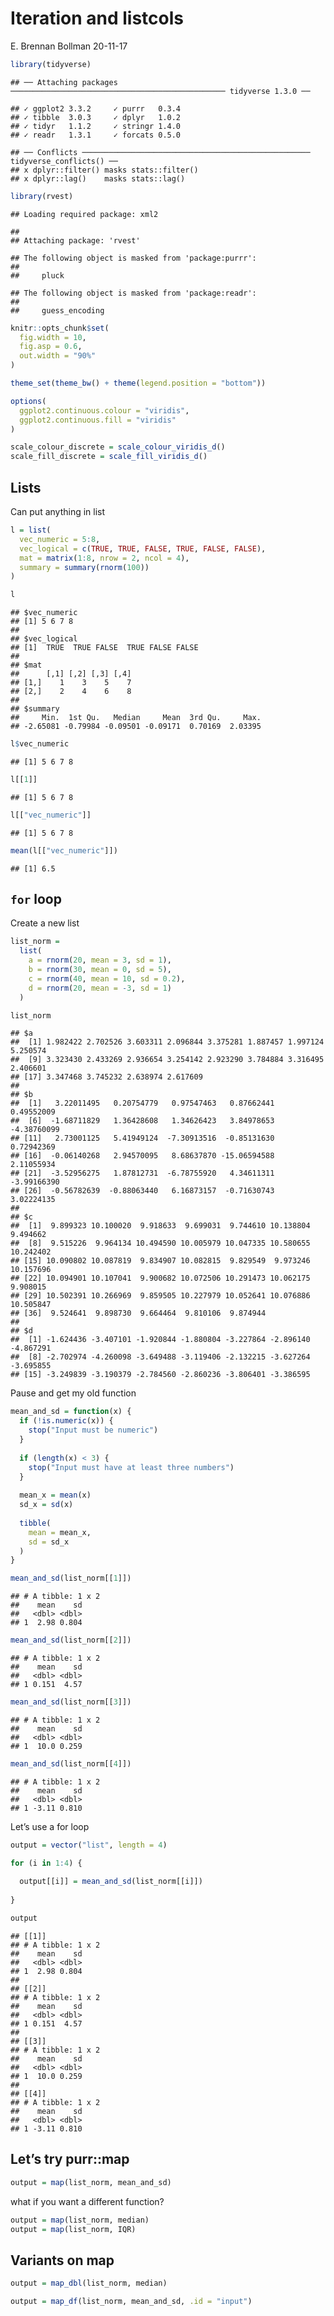Iteration and listcols
================
E. Brennan Bollman
20-11-17

``` r
library(tidyverse)
```

    ## ── Attaching packages ──────────────────────────────────────────────── tidyverse 1.3.0 ──

    ## ✓ ggplot2 3.3.2     ✓ purrr   0.3.4
    ## ✓ tibble  3.0.3     ✓ dplyr   1.0.2
    ## ✓ tidyr   1.1.2     ✓ stringr 1.4.0
    ## ✓ readr   1.3.1     ✓ forcats 0.5.0

    ## ── Conflicts ─────────────────────────────────────────────────── tidyverse_conflicts() ──
    ## x dplyr::filter() masks stats::filter()
    ## x dplyr::lag()    masks stats::lag()

``` r
library(rvest)
```

    ## Loading required package: xml2

    ## 
    ## Attaching package: 'rvest'

    ## The following object is masked from 'package:purrr':
    ## 
    ##     pluck

    ## The following object is masked from 'package:readr':
    ## 
    ##     guess_encoding

``` r
knitr::opts_chunk$set(
  fig.width = 10,
  fig.asp = 0.6,
  out.width = "90%"
)

theme_set(theme_bw() + theme(legend.position = "bottom")) 

options(
  ggplot2.continuous.colour = "viridis",
  ggplot2.continuous.fill = "viridis"
)

scale_colour_discrete = scale_colour_viridis_d()
scale_fill_discrete = scale_fill_viridis_d()
```

## Lists

Can put anything in list

``` r
l = list(
  vec_numeric = 5:8,
  vec_logical = c(TRUE, TRUE, FALSE, TRUE, FALSE, FALSE),
  mat = matrix(1:8, nrow = 2, ncol = 4),
  summary = summary(rnorm(100))
)

l
```

    ## $vec_numeric
    ## [1] 5 6 7 8
    ## 
    ## $vec_logical
    ## [1]  TRUE  TRUE FALSE  TRUE FALSE FALSE
    ## 
    ## $mat
    ##      [,1] [,2] [,3] [,4]
    ## [1,]    1    3    5    7
    ## [2,]    2    4    6    8
    ## 
    ## $summary
    ##     Min.  1st Qu.   Median     Mean  3rd Qu.     Max. 
    ## -2.65081 -0.79984 -0.09501 -0.09171  0.70169  2.03395

``` r
l$vec_numeric
```

    ## [1] 5 6 7 8

``` r
l[[1]]
```

    ## [1] 5 6 7 8

``` r
l[["vec_numeric"]]
```

    ## [1] 5 6 7 8

``` r
mean(l[["vec_numeric"]])
```

    ## [1] 6.5

## `for` loop

Create a new list

``` r
list_norm = 
  list(
    a = rnorm(20, mean = 3, sd = 1),
    b = rnorm(30, mean = 0, sd = 5),
    c = rnorm(40, mean = 10, sd = 0.2),
    d = rnorm(20, mean = -3, sd = 1)
  )

list_norm
```

    ## $a
    ##  [1] 1.982422 2.702526 3.603311 2.096844 3.375281 1.887457 1.997124 5.250574
    ##  [9] 3.323430 2.433269 2.936654 3.254142 2.923290 3.784884 3.316495 2.406601
    ## [17] 3.347468 3.745232 2.638974 2.617609
    ## 
    ## $b
    ##  [1]   3.22011495   0.20754779   0.97547463   0.87662441   0.49552009
    ##  [6]  -1.68711829   1.36428608   1.34626423   3.84978653  -4.38760099
    ## [11]   2.73001125   5.41949124  -7.30913516  -0.85131630   0.72942369
    ## [16]  -0.06140268   2.94570095   8.68637870 -15.06594588   2.11055934
    ## [21]  -3.52956275   1.87812731  -6.78755920   4.34611311  -3.99166390
    ## [26]  -0.56782639  -0.88063440   6.16873157  -0.71630743   3.02224135
    ## 
    ## $c
    ##  [1]  9.899323 10.100020  9.918633  9.699031  9.744610 10.138804  9.494662
    ##  [8]  9.515226  9.964134 10.494590 10.005979 10.047335 10.580655 10.242402
    ## [15] 10.090802 10.087819  9.834907 10.082815  9.829549  9.973246 10.157696
    ## [22] 10.094901 10.107041  9.900682 10.072506 10.291473 10.062175  9.908015
    ## [29] 10.502391 10.266969  9.859505 10.227979 10.052641 10.076886 10.505847
    ## [36]  9.524641  9.898730  9.664464  9.810106  9.874944
    ## 
    ## $d
    ##  [1] -1.624436 -3.407101 -1.920844 -1.880804 -3.227864 -2.896140 -4.867291
    ##  [8] -2.702974 -4.260098 -3.649488 -3.119406 -2.132215 -3.627264 -3.695855
    ## [15] -3.249839 -3.190379 -2.784560 -2.860236 -3.806401 -3.386595

Pause and get my old function

``` r
mean_and_sd = function(x) {
  if (!is.numeric(x)) {
    stop("Input must be numeric")
  }
  
  if (length(x) < 3) {
    stop("Input must have at least three numbers")
  }
  
  mean_x = mean(x)
  sd_x = sd(x)
  
  tibble(
    mean = mean_x,
    sd = sd_x
  )
}
```

``` r
mean_and_sd(list_norm[[1]])
```

    ## # A tibble: 1 x 2
    ##    mean    sd
    ##   <dbl> <dbl>
    ## 1  2.98 0.804

``` r
mean_and_sd(list_norm[[2]])
```

    ## # A tibble: 1 x 2
    ##    mean    sd
    ##   <dbl> <dbl>
    ## 1 0.151  4.57

``` r
mean_and_sd(list_norm[[3]])
```

    ## # A tibble: 1 x 2
    ##    mean    sd
    ##   <dbl> <dbl>
    ## 1  10.0 0.259

``` r
mean_and_sd(list_norm[[4]])
```

    ## # A tibble: 1 x 2
    ##    mean    sd
    ##   <dbl> <dbl>
    ## 1 -3.11 0.810

Let’s use a for loop

``` r
output = vector("list", length = 4)

for (i in 1:4) {
  
  output[[i]] = mean_and_sd(list_norm[[i]])
  
}

output
```

    ## [[1]]
    ## # A tibble: 1 x 2
    ##    mean    sd
    ##   <dbl> <dbl>
    ## 1  2.98 0.804
    ## 
    ## [[2]]
    ## # A tibble: 1 x 2
    ##    mean    sd
    ##   <dbl> <dbl>
    ## 1 0.151  4.57
    ## 
    ## [[3]]
    ## # A tibble: 1 x 2
    ##    mean    sd
    ##   <dbl> <dbl>
    ## 1  10.0 0.259
    ## 
    ## [[4]]
    ## # A tibble: 1 x 2
    ##    mean    sd
    ##   <dbl> <dbl>
    ## 1 -3.11 0.810

## Let’s try purr::map

``` r
output = map(list_norm, mean_and_sd)
```

what if you want a different function?

``` r
output = map(list_norm, median)
output = map(list_norm, IQR)
```

## Variants on map

``` r
output = map_dbl(list_norm, median)
```

``` r
output = map_df(list_norm, mean_and_sd, .id = "input")
```
